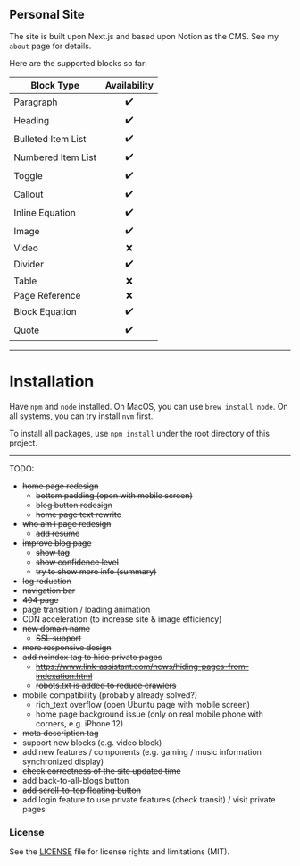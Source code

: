 ## Personal Site

The site is built upon Next.js and based upon Notion as the CMS. See my `about` page for details.

Here are the supported blocks so far:

| Block Type         | Availability |
|--------------------|:-----------:|
| Paragraph          |     ✔️      |
| Heading            |     ✔️      |
| Bulleted Item List |     ✔️      |
| Numbered Item List |     ✔️      |
| Toggle             |     ✔️      |
| Callout            |     ✔️      |
| Inline Equation    |     ✔️      |
| Image              |     ✔️      |
| Video              |      ❌      |
| Divider            |     ✔️      |
| Table              |      ❌      |
| Page Reference     |      ❌      |
| Block Equation     |     ✔️      |
| Quote              |     ✔️      |

---
# Installation

Have `npm` and `node` installed.
On MacOS, you can use `brew install node`.
On all systems, you can try install `nvm` first.

To install all packages, use `npm install` under the root directory of this project.

---
TODO:
* ~~home page redesign~~
  * ~~bottom padding (open with mobile screen)~~
  * ~~blog button redesign~~
  * ~~home page text rewrite~~
* ~~who am i page redesign~~
  * ~~add resume~~
* ~~improve blog page~~
  * ~~show tag~~
  * ~~show confidence level~~
  * ~~try to show more info (summary)~~
* ~~log reduction~~
* ~~navigation bar~~
* ~~404 page~~
* page transition / loading animation
* CDN acceleration (to increase site & image efficiency)
* ~~new domain name~~
  * ~~SSL support~~
* ~~more responsive design~~
* ~~add noindex tag to hide private pages~~
  * ~~https://www.link-assistant.com/news/hiding-pages-from-indexation.html~~
  * ~~robots.txt is added to reduce crawlers~~
* mobile compatibility (probably already solved?)
  * rich_text overflow (open Ubuntu page with mobile screen)
  * home page background issue (only on real mobile phone with corners, e.g. iPhone 12)
* ~~meta description tag~~
* support new blocks (e.g. video block)
* add new features / components (e.g. gaming / music information synchronized display)
* ~~check correctness of the site updated time~~
* add back-to-all-blogs button
* ~~add scroll-to-top floating button~~
* add login feature to use private features (check transit) / visit private pages

### License
See the [LICENSE](LICENSE.md) file for license rights and limitations (MIT).